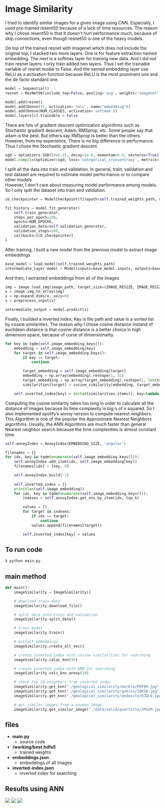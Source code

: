 # Image Similarity

I tried to identify similar images for a given image using CNN.
Especially, I used pre-trained resent50 because of a lack of time resources.
The reason why I chose resent50 is that It doesn't hurt performance much, because of skip connections, even though resnet50 is one of the heavy models.

On top of the trained resnet with imagenet which does not include the original top, I stacked two more layers. One is for feature extraction named embedding. 
The next is a softmax layer for training new data. And I did not train resnet layers. I only train added two layers. Thus I set the trainable variable of resnet model to False.
And the named embedding layer use ReLU as a activation function because ReLU is the most prominent one and the de facto standard one.

```python
model = Sequential()
resnet = ResNet50(include_top=False, pooling='avg', weights='imagenet')

model.add(resnet)
model.add(Dense(32, activation='relu', name="embedding"))
model.add(Dense(NUM_CLASSES, activation='softmax'))
model.layers[0].trainable = False
```

There are lots of gradient descent optimization algorithms such as Stochastic gradient descent, Adam, RMSprop, etc.
Some people say that adam is the best. But others say RMSprop is better than the others. However, from my experience, There is no big difference in performance.
Thus I chose the Stochastic gradient descent.

```python
sgd = optimizers.SGD(lr=0.01, decay=1e-6, momentum=0.9, nesterov=True)
model.compile(optimizer=sgd, loss='categorical_crossentropy', metrics=['accuracy'])
```
I split all the data into train and validation. In general, train, validation and test dataset are required to estimate model performance or to compare other models   
However, I don't care about measuring model performance among models. So I only split the dataset into train and validation.

```python
cb_checkpointer = ModelCheckpoint(filepath=self.trained_weights_path, monitor='val_loss', save_best_only=True, mode='auto')

fit_history = model.fit_generator(
    self.train_generator,
    steps_per_epoch=100,
    epochs=NUM_EPOCHS,
    validation_data=self.validation_generator,
    validation_steps=100,
    callbacks=[cb_checkpointer]
)
```

After training, I built a new model from the previous model to extract image embeddings

```python
base_model = load_model(self.trained_weights_path)
intermediate_layer_model = Model(inputs=base_model.inputs, outputs=base_model.layers[1].output)
```
And then, I extracted embeddings from all of the images

```python
img = image.load_img(image_path, target_size=(IMAGE_RESIZE, IMAGE_RESIZE))
x = image.img_to_array(img)
x = np.expand_dims(x, axis=0)
x = preprocess_input(x)

intermediate_output = model.predict(x)
```

Finally, I builded a inverted index; Key is file path and value is a sorted list by cosine similarities.
The reason why I chose cosine distance instand of euclidean distance is that cosine distance is a better choice in high dimension space, because of curse of dimensionality.

```python
for key in tqdm(self.image_embedding.keys()):
    embedding = self.image_embedding[key]
    for target in self.image_embedding.keys():
        if key == target:
            continue

        target_embedding = self.image_embedding[target]
        embedding = np.array(embedding).reshape(1, 32)
        target_embedding = np.array(target_embedding).reshape(1, len(target_embedding))
        similarities[target] = cosine_similarity(embedding, target_embedding)[0][0]

    self.inverted_index[key] = sorted(similarities.items(), key=lambda x: x[1], reverse=True)[0:top_k]
```

Computing the cosine similarity takes too long in order to calculate all the distance of images because its time complexity is big o of n squared.
 So I also implemented spotify’s annoy version to compute nearest neighbors. 
 This Algorithm is one of the popular the Approximate Nearest Neighbors algorithms. 
 Usually, the ANN Algorithms are much faster than general Nearest neighbor search because the time complexities is almost constant time.

```python
self.annoyIndex = AnnoyIndex(EMBEDDING_SIZE, 'angular')

filenames = {}
for idx, key in tqdm(enumerate(self.image_embedding.keys())):
    self.annoyIndex.add_item(idx, self.image_embedding[key])
    filenames[idx] = [key, 0]

    self.annoyIndex.build(-1)
        
    self.inverted_index = {}
    print(len(self.image_embedding))
    for idx, key in tqdm(enumerate(self.image_embedding.keys())):
        indexes = self.annoyIndex.get_nns_by_item(idx, top_k)

        values = []
        for target in indexes:
            if idx == target:
                continue
            values.append(filenames[target])

        self.inverted_index[key] = values

``` 

## To run code

```bash
$ python main.py
```

## main method
```python
def main():
    imageSimilarity = ImageSimilarity()

    # download train data
    imageSimilarity.download_file()

    # split data into train and validation
    imageSimilarity.split_data()

    # train model
    imageSimilarity.train()

    # extract embeddings
    imageSimilarity.create_all_vec()

    # create inverted index with cosine similarities for searching
    imageSimilarity.calac_knn(10)

    # create inverted index with ANN for searching
    imageSimilarity.calc_knn_annoy(10)

    # check top 10 neighbors from inverted index
    imageSimilarity.get_knn("./geological_similarity/marble/PDF9R.jpg", 10)
    imageSimilarity.get_knn("./geological_similarity/gneiss/1OK58.jpg", 10)
    imageSimilarity.get_knn("./geological_similarity/andesite/0JDL9.jpg", 10)

    # get similar images from a unseen image
    imageSimilarity.get_similar_image("./data/valid/quartzite/2P42M.jpg", 10)
```
## files
- **main.py**
    - source code
- **/working/best.hdfs5**
    - trained weights
- **embeddings.json**
    - embeddings of all images
- **inverted-index.json**
    - inverted index for searching   
    
## Results using ANN

![](./images/sample1.png)
![](./images/sample2.png)
![](./images/sample3.png)
